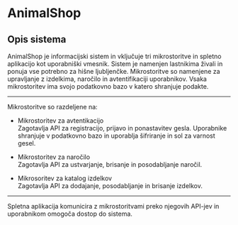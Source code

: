 # AnimalShop
## Opis sistema

AnimalShop je informacijski sistem in vključuje tri mikrostoritve in spletno aplikacijo kot uporabniški vmesnik. Sistem je namenjen lastnikima živali in ponuja vse potrebno za hišne ljubljenčke. Mikrostoritve so namenjene za upravljanje z izdelkima, naročilo in avtentifikaciji uporabnikov. Vsaka mikrostoritev ima svojo podatkovno bazo v katero shranjuje podakte.

---
Mikrostoritve so razdeljene na:
* Mikrostoritev za avtentikacijo <br />
    Zagotavlja API za registracijo, prijavo in ponastavitev gesla. Uporabnike shranjuje v podatkovno bazo in uporablja šifriranje in sol za varnost gesel.

* Mikrostoritev za naročilo <br />
Zagotavlja API za ustvarjanje, brisanje in posodabljanje naročil. 

* Mikrosoritev za katalog izdelkov <br />
Zagotavlja API za dodajanje, posodabljanje in brisanje izdelkov. 

---

Spletna aplikacija komunicira z mikrostoritvami preko njegovih API-jev in uporabnikom omogoča dostop do sistema.

